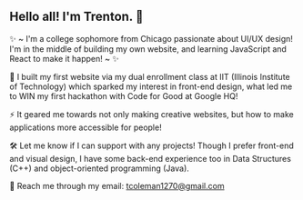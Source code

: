 ## Hello all! I'm Trenton. 👋

<!--
**tdcoleman127/tdcoleman127** is a ✨ _special_ ✨ repository because its `README.md` (this file) appears on your GitHub profile.

Here are some ideas to get you started:

- 🔭 I’m currently working on ...
- 🌱 I’m currently learning ...
- 👯 I’m looking to collaborate on ...
- 🤔 I’m looking for help with ...
- 💬 Ask me about ...
- 📫 How to reach me: ...
- 😄 Pronouns: ...
- ⚡ Fun fact: ...
-->


✨ ~ I'm a college sophomore from Chicago passionate about UI/UX design! I'm in the middle of building my own website, and learning JavaScript and React to make it happen! ~ ✨

🥇 I built my first website via my dual enrollment class at IIT (Illinois Institute of Technology) which sparked my interest in front-end design, what led me to WIN my first hackathon with Code for Good at Google HQ!

⚡ It geared me towards not only making creative websites, but how to make applications more accessible for people!

🛠️ Let me know if I can support with any projects! Though I prefer front-end and visual design, I have some back-end experience too in Data Structures (C++) and object-oriented programming (Java).

📧 Reach me through my email: tcoleman1270@gmail.com
